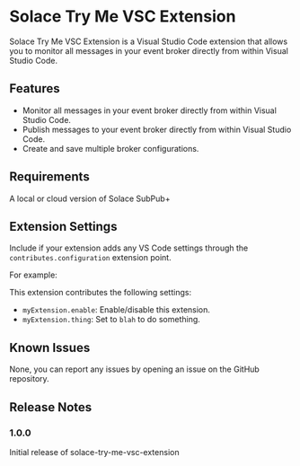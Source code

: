 # Solace Try Me VSC Extension

Solace Try Me VSC Extension is a Visual Studio Code extension that allows you to monitor all messages in your event broker directly from within Visual Studio Code.


## Features

- Monitor all messages in your event broker directly from within Visual Studio Code.
- Publish messages to your event broker directly from within Visual Studio Code.
- Create and save multiple broker configurations.

## Requirements

A local or cloud version of Solace SubPub+

## Extension Settings

Include if your extension adds any VS Code settings through the `contributes.configuration` extension point.

For example:

This extension contributes the following settings:

* `myExtension.enable`: Enable/disable this extension.
* `myExtension.thing`: Set to `blah` to do something.

## Known Issues

None, you can report any issues by opening an issue on the GitHub repository.

## Release Notes


### 1.0.0

Initial release of solace-try-me-vsc-extension
